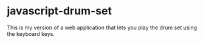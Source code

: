 # javascript-drum-set
This is my version of a web application that lets you play the drum set using the keyboard keys.
